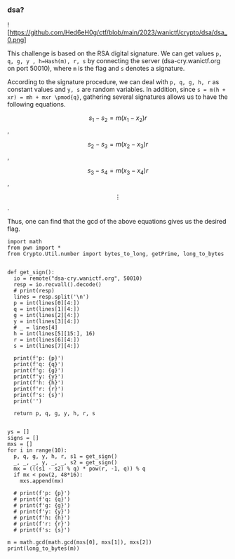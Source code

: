 

### dsa?


![https://github.com/Hed6eH0g/ctf/blob/main/2023/wanictf/crypto/dsa/dsa_0.png]

This challenge is based on the RSA digital signature.
We can get values `p, q, g, y , h=Hash(m), r, s` by connecting the server (dsa-cry.wanictf.org on port 50010), where `m` is the flag and `s` denotes a signature.

According to the signature procedure, we can deal with `p, q, g, h, r` as constant values and `y, s` are random variables.
In addition, since `s = m(h + xr) = mh + mxr \pmod{q}`, gathering several signatures allows us to have the following equations.

$$ s_1 - s_2 = m(x_1 - x_2)r $$, 

$$ s_2 - s_3 = m(x_2 - x_3)r $$, 

$$ s_3 - s_4 = m(x_3 - x_4)r $$,

$$ \vdots $$.

Thus, one can find that the gcd of the above equations gives us the desired flag.

```
import math
from pwn import *
from Crypto.Util.number import bytes_to_long, getPrime, long_to_bytes


def get_sign():
  io = remote("dsa-cry.wanictf.org", 50010)
  resp = io.recvall().decode()
  # print(resp)
  lines = resp.split('\n')
  p = int(lines[0][4:])
  q = int(lines[1][4:])
  g = int(lines[2][4:])
  y = int(lines[3][4:])
  # _ = lines[4]
  h = int(lines[5][15:], 16)
  r = int(lines[6][4:])
  s = int(lines[7][4:])
  
  print(f'p: {p}')
  print(f'q: {q}')
  print(f'g: {g}')
  print(f'y: {y}')
  print(f'h: {h}')
  print(f'r: {r}')
  print(f's: {s}')
  print('')

  return p, q, g, y, h, r, s


ys = []
signs = []
mxs = []
for i in range(10):
  p, q, g, y, h, r, s1 = get_sign()
  _, _, _, y, _, _, s2 = get_sign()
  mx = (((s1 - s2) % q) * pow(r, -1, q)) % q
  if mx < pow(2, 48*16):
    mxs.append(mx)

  # print(f'p: {p}')
  # print(f'q: {q}')
  # print(f'g: {g}')
  # print(f'y: {y}')
  # print(f'h: {h}')
  # print(f'r: {r}')
  # print(f's: {s}')

m = math.gcd(math.gcd(mxs[0], mxs[1]), mxs[2])
print(long_to_bytes(m))
```
